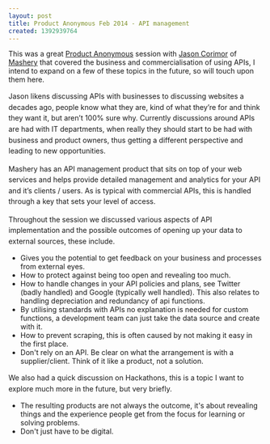 ```yaml
---
layout: post
title: Product Anonymous Feb 2014 - API management
created: 1392939764
---
```

<p class="p1"><span class="s1">This was a great <a href="http://productanonymous.com/" target="_blank">Product Anonymous</a> session with <a href="http://au.linkedin.com/pub/jason-cormier/15/131/744" target="_blank">Jason Corimor</a> of <a href="http://www.mashery.com/" target="_blank">Mashery</a> that covered the business and commercialisation of using APIs, I intend to expand on a few of these topics in the future, so will touch upon them here.</span></p><p class="p2"><span style="line-height: 1.538em;">Jason likens discussing APIs with businesses to discussing websites a decades ago, people know what they are, kind of what they&rsquo;re for and think they want it, but aren&rsquo;t 100% sure why. Currently discussions around APIs are had with IT departments, when really they should start to be had with business and product owners, thus getting a different perspective and leading to new opportunities.</span></p><p class="p2"><span style="line-height: 1.538em;">Mashery has an API management product that sits on top of your web services and helps provide detailed management and analytics for your API and it&rsquo;s clients / users. As is typical with commercial APIs, this is handled through a key that sets your level of access.</span></p><p class="p2"><span style="line-height: 1.538em;">Throughout the session we discussed various aspects of API implementation and the possible outcomes of opening up your data to external sources, these include.</span></p><ul><li class="p1"><span class="s1">Gives you the potential to get feedback on your business and processes from external eyes.</span></li><li class="p1"><span class="s1">How to protect against being too open and revealing too much.</span></li><li class="p1"><span class="s1">How to handle changes in your API policies and plans, see Twitter (badly handled) and Google (typically well handled). This also relates to handling depreciation and redundancy of api functions.</span></li><li class="p1"><span class="s1">By utilising standards with APIs no explanation is needed for custom functions, a development team can just take the data source and create with it.</span></li><li class="p1"><span class="s1">How to prevent scraping, this is often caused by not making it easy in the first place.</span></li><li class="p1"><span class="s1">Don&#39;t rely on an API. Be clear on what the arrangement is with a supplier/client. Think of it like a product, not a solution.</span></li></ul><p class="p2"><span style="line-height: 1.538em;">We also had a quick discussion on Hackathons, this is a topic I want to explore much more in the future, but very briefly.</span></p><ul><li class="p1"><span class="s1">The resulting products are not always the outcome, it&#39;s about revealing things and the experience people get from the focus for learning or solving problems.&nbsp;</span></li><li class="p1"><span class="s1">Don&#39;t just have to be digital.&nbsp;</span></li></ul>
